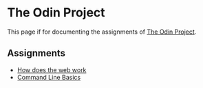 # The Odin Project 

This page if for documenting the assignments of [The Odin Project](https://www.theodinproject.com/).

## Assignments

- [How does the web work](https://github.com/nknaeppe/TheOdinProject/blob/gh-pages/howdoesthewebwork.md)
- [Command Line Basics](https://github.com/nknaeppe/TheOdinProject/blob/gh-pages/commandlinebasics.md)
